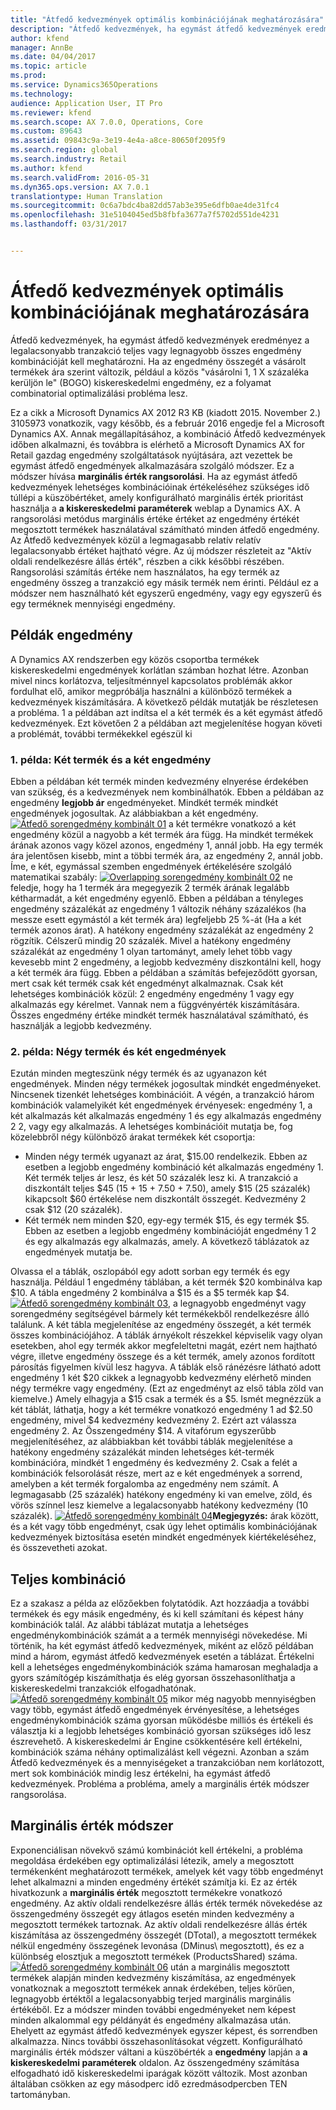```yaml
---
title: "Átfedő kedvezmények optimális kombinációjának meghatározására"
description: "Átfedő kedvezmények, ha egymást átfedő kedvezmények eredményez a legalacsonyabb tranzakció teljes vagy legnagyobb összes engedmény kombinációját kell meghatározni. Ha az engedmény összegét a vásárolt termékek ára szerint változik, például a közös &quot;vásárolni 1, 1 X százaléka kerüljön le&quot; (BOGO) kiskereskedelmi engedmény, ez a folyamat combinatorial optimalizálási probléma lesz."
author: kfend
manager: AnnBe
ms.date: 04/04/2017
ms.topic: article
ms.prod: 
ms.service: Dynamics365Operations
ms.technology: 
audience: Application User, IT Pro
ms.reviewer: kfend
ms.search.scope: AX 7.0.0, Operations, Core
ms.custom: 89643
ms.assetid: 09843c9a-3e19-4e4a-a8ce-80650f2095f9
ms.search.region: global
ms.search.industry: Retail
ms.author: kfend
ms.search.validFrom: 2016-05-31
ms.dyn365.ops.version: AX 7.0.1
translationtype: Human Translation
ms.sourcegitcommit: 0c6a7bdc4ba82dd57ab3e395e6dfb0ae4de31fc4
ms.openlocfilehash: 31e5104045ed5b8fbfa3677a7f5702d551de4231
ms.lasthandoff: 03/31/2017


---
```


# <a name="determine-the-optimal-combination-of-overlapping-discounts"></a>Átfedő kedvezmények optimális kombinációjának meghatározására

Átfedő kedvezmények, ha egymást átfedő kedvezmények eredményez a legalacsonyabb tranzakció teljes vagy legnagyobb összes engedmény kombinációját kell meghatározni. Ha az engedmény összegét a vásárolt termékek ára szerint változik, például a közös "vásárolni 1, 1 X százaléka kerüljön le" (BOGO) kiskereskedelmi engedmény, ez a folyamat combinatorial optimalizálási probléma lesz.

Ez a cikk a Microsoft Dynamics AX 2012 R3 KB (kiadott 2015. November 2.) 3105973 vonatkozik, vagy később, és a február 2016 engedje fel a Microsoft Dynamics AX. Annak megállapításához, a kombináció Átfedő kedvezmények időben alkalmazni, és továbbra is elérhető a Microsoft Dynamics AX for Retail gazdag engedmény szolgáltatások nyújtására, azt vezettek be egymást átfedő engedmények alkalmazására szolgáló módszer. Ez a módszer hívása **marginális érték rangsorolási**. Ha az egymást átfedő kedvezmények lehetséges kombinációinak értékeléséhez szükséges idő túllépi a küszöbértéket, amely konfigurálható marginális érték prioritást használja a **a kiskereskedelmi paraméterek** weblap a Dynamics AX. A rangsorolási metódus marginális értéke értéket az engedmény értékét megosztott termékek használatával számítható minden átfedő engedmény. Az Átfedő kedvezmények közül a legmagasabb relatív relatív legalacsonyabb értéket hajtható végre. Az új módszer részleteit az "Aktív oldali rendelkezésre állás érték", részben a cikk későbbi részében. Rangsorolási számítás értéke nem használatos, ha egy termék az engedmény összeg a tranzakció egy másik termék nem érinti. Például ez a módszer nem használható két egyszerű engedmény, vagy egy egyszerű és egy terméknek mennyiségi engedmény.

## <a name="discount-examples"></a>Példák engedmény
A Dynamics AX rendszerben egy közös csoportba termékek kiskereskedelmi engedmények korlátlan számban hozhat létre. Azonban mivel nincs korlátozva, teljesítménnyel kapcsolatos problémák akkor fordulhat elő, amikor megpróbálja használni a különböző termékek a kedvezmények kiszámítására. A következő példák mutatják be részletesen a probléma. 1 a példában azt indítsa el a két termék és a két egymást átfedő kedvezmények. Ezt követően 2 a példában azt megjelenítése hogyan követi a problémát, további termékekkel egészül ki

### <a name="example-1-two-products-and-two-discounts"></a>1. példa: Két termék és a két engedmény

Ebben a példában két termék minden kedvezmény elnyerése érdekében van szükség, és a kedvezmények nem kombinálhatók. Ebben a példában az engedmény **legjobb ár** engedményeket. Mindkét termék mindkét engedmények jogosultak. Az alábbiakban a két engedmény. [![Átfedő sorengedmény kombinált 01](./media/overlapping-discount-combo-01.jpg)](./media/overlapping-discount-combo-01.jpg) a két termékre vonatkozó a két engedmény közül a nagyobb a két termék ára függ. Ha mindkét termékek árának azonos vagy közel azonos, engedmény 1, annál jobb. Ha egy termék ára jelentősen kisebb, mint a többi termék ára, az engedmény 2, annál jobb. Íme, e két, egymással szemben engedmények értékelésére szolgáló matematikai szabály: [![Overlapping sorengedmény kombinált 02](./media/overlapping-discount-combo-02.jpg)](./media/overlapping-discount-combo-02.jpg) ne feledje, hogy ha 1 termék ára megegyezik 2 termék árának legalább kétharmadát, a két engedmény egyenlő. Ebben a példában a tényleges engedmény százalékát az engedmény 1 változik néhány százalékos (ha messze esett egymástól a két termék ára) legfeljebb 25 %-át (Ha a két termék azonos árat). A hatékony engedmény százalékát az engedmény 2 rögzítik. Célszerű mindig 20 százalék. Mivel a hatékony engedmény százalékát az engedmény 1 olyan tartományt, amely lehet több vagy kevesebb mint 2 engedmény, a legjobb kedvezmény diszkontálni kell, hogy a két termék ára függ. Ebben a példában a számítás befejeződött gyorsan, mert csak két termék csak két engedményt alkalmaznak. Csak két lehetséges kombinációk közül: 2 engedmény engedmény 1 vagy egy alkalmazás egy kérelmet. Vannak nem a függvényérték kiszámítására. Összes engedmény értéke mindkét termék használatával számítható, és használják a legjobb kedvezmény.

### <a name="example-2-four-products-and-two-discounts"></a>2. példa: Négy termék és két engedmények

Ezután minden megteszünk négy termék és az ugyanazon két engedmények. Minden négy termékek jogosultak mindkét engedményeket. Nincsenek tizenkét lehetséges kombinációit. A végén, a tranzakció három kombinációk valamelyikét két engedmények érvényesek: engedmény 1, a két alkalmazás két alkalmazás engedmény 1 és egy alkalmazás engedmény 2 2, vagy egy alkalmazás. A lehetséges kombinációit mutatja be, fog közelebbről négy különböző árakat termékek két csoportja:

-   Minden négy termék ugyanazt az árat, $15.00 rendelkezik. Ebben az esetben a legjobb engedmény kombináció két alkalmazás engedmény 1. Két termék teljes ár lesz, és két 50 százalék lesz ki. A tranzakció a diszkontált teljes $45 (15 + 15 + 7.50 + 7.50), amely $15 (25 százalék) kikapcsolt $60 értékelése nem diszkontált összegét. Kedvezmény 2 csak $12 (20 százalék).
-   Két termék nem minden $20, egy-egy termék $15, és egy termék $5. Ebben az esetben a legjobb engedmény kombinációját engedmény 1 2 és egy alkalmazás egy alkalmazás, amely. A következő táblázatok az engedmények mutatja be.

Olvassa el a táblák, oszlopából egy adott sorban egy termék és egy használja. Például 1 engedmény táblában, a két termék $20 kombinálva kap $10. A tábla engedmény 2 kombinálva a $15 és a $5 termék kap $4. [![Átfedő sorengedmény kombinált 03](./media/overlapping-discount-combo-03.jpg)](./media/overlapping-discount-combo-03.jpg), a legnagyobb engedményt vagy sorengedmény segítségével bármely két termékekből rendelkezésre álló találunk. A két tábla megjelenítése az engedmény összegét, a két termék összes kombinációjához. A táblák árnyékolt részekkel képviselik vagy olyan esetekben, ahol egy termék akkor megfeleltetni magát, ezért nem hajtható végre, illetve engedmény összege és a két termék, amely azonos fordított párosítás figyelmen kívül lesz hagyva. A táblák első ránézésre látható adott engedmény 1 két $20 cikkek a legnagyobb kedvezmény elérhető minden négy termékre vagy engedmény. (Ezt az engedményt az első tábla zöld van kiemelve.) Amely elhagyja a $15 csak a termék és a $5. Ismét megnézzük a két táblát, láthatja, hogy a két termékre vonatkozó engedmény 1 ad $2.50 engedmény, mivel $4 kedvezmény kedvezmény 2. Ezért azt válassza engedmény 2. Az Összengedmény $14. A vitafórum egyszerűbb megjelenítéséhez, az alábbiakban két további táblák megjelenítése a hatékony engedmény százalékát minden lehetséges két-termék kombinációra, mindkét 1 engedmény és kedvezmény 2. Csak a felét a kombinációk felsorolását része, mert az e két engedmények a sorrend, amelyben a két termék forgalomba az engedmény nem számít. A legmagasabb (25 százalék) hatékony engedmény ki van emelve, zöld, és vörös színnel lesz kiemelve a legalacsonyabb hatékony kedvezmény (10 százalék). [![Átfedő sorengedmény kombinált 04](./media/overlapping-discount-combo-04.jpg)](./media/overlapping-discount-combo-04.jpg)**Megjegyzés:** árak között, és a két vagy több engedményt, csak úgy lehet optimális kombinációjának kedvezmények biztosítása esetén mindkét engedmények kiértékeléséhez, és összevetheti azokat.

## <a name="total-possible-combinations"></a>Teljes kombináció
Ez a szakasz a példa az előzőekben folytatódik. Azt hozzáadja a további termékek és egy másik engedmény, és ki kell számítani és képest hány kombinációk talál. Az alábbi táblázat mutatja a lehetséges engedménykombinációk számát a a termék mennyiségi növekedése. Mi történik, ha két egymást átfedő kedvezmények, miként az előző példában mind a három, egymást átfedő kedvezmények esetén a táblázat. Értékelni kell a lehetséges engedménykombinációk száma hamarosan meghaladja a gyors számítógép kiszámíthatja és elég gyorsan összehasonlíthatja a kiskereskedelmi tranzakciók elfogadhatónak. [![Átfedő sorengedmény kombinált 05](./media/overlapping-discount-combo-05.jpg)](./media/overlapping-discount-combo-05.jpg) mikor még nagyobb mennyiségben vagy több, egymást átfedő engedmények érvényesítése, a lehetséges engedménykombinációk száma gyorsan működésbe milliós és értékeli és választja ki a legjobb lehetséges kombináció gyorsan szükséges idő lesz észrevehető. A kiskereskedelmi ár Engine csökkentésére kell értékelni, kombinációk száma néhány optimalizálást kell végezni. Azonban a szám Átfedő kedvezmények és a mennyiségeket a tranzakcióban nem korlátozott, mert sok kombinációk mindig lesz értékelni, ha egymást átfedő kedvezmények. Probléma a probléma, amely a marginális érték módszer rangsorolása.

## <a name="marginal-value-method"></a>Marginális érték módszer
Exponenciálisan növekvő számú kombinációt kell értékelni, a probléma megoldása érdekében egy optimalizálási létezik, amely a megosztott termékenként meghatározott termékek, amelyek két vagy több engedményt lehet alkalmazni a minden engedmény értékét számítja ki. Ez az érték hivatkozunk a **marginális érték** megosztott termékekre vonatkozó engedmény. Az aktív oldali rendelkezésre állás érték termék növekedése az összengedmény összegét egy átlagos esetén minden kedvezmény a megosztott termékek tartoznak. Az aktív oldali rendelkezésre állás érték kiszámítása az összengedmény összegét (DTotal), a megosztott termékek nélkül engedmény összegének levonása (DMinus\\ megosztott), és ez a különbség elosztjuk a megosztott termékek (ProductsShared) száma. [![Átfedő sorengedmény kombinált 06](./media/overlapping-discount-combo-06.jpg)](./media/overlapping-discount-combo-06.jpg) után a marginális megosztott termékek alapján minden kedvezmény kiszámítása, az engedmények vonatkoznak a megosztott termékek annak érdekében, teljes körűen, legnagyobb értéktől a legalacsonyabbig terjed marginális marginális értékéből. Ez a módszer minden további engedményeket nem képest minden alkalommal egy példányát és engedmény alkalmazása után. Ehelyett az egymást átfedő kedvezmények egyszer képest, és sorrendben alkalmazza. Nincs további összehasonlításokat végzett. Konfigurálható marginális érték módszer váltani a küszöbérték a **engedmény** lapján a **a kiskereskedelmi paraméterek** oldalon. Az összengedmény számítása elfogadható idő kiskereskedelmi iparágak között változik. Most azonban általában csökken az egy másodperc idő ezredmásodpercben TEN tartományban.


